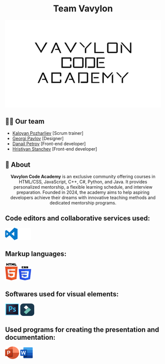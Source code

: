 <h1 align="center"><b>Team Vavylon </b> </h1>
<p align="center">
  <img src="media/big logo.png" width="700px" alt="Big Logo">
</p>

## 🙋‍♂️ Our team

- [Kaloyan Pozharliev](https://github.com/KBPozharliev23) [Scrum trainer]
- [Georgi Pavlov](https://github.com/GZPavlov) [Designer]
- [Danail Petrov](https://github.com/danailpetrov1) [Front-end developer]
- [Hristiyan Stanchev](https://github.com/hrisipisi78) [Front-end developer]

 ## 📃 About
<p align="center">
<b>Vavylon Code Academy</b> is an exclusive community offering courses in HTML/CSS, JavaScript, C++, C#, Python, and Java. It provides personalized mentorship, a flexible learning schedule, and interview preparation. Founded in 2024, the academy aims to help aspiring developers achieve their dreams with innovative teaching methods and dedicated mentorship programs.
</p>

## Code editors and collaborative services used:

<img src="media_readme/visual_studio_code_logo.png" alt="vscode logo" width="40" height="40"/> 
<img src="media_readme/github_logo.png" alt="git logo" width="40" height="40"/> 

## Markup languages:

<img src="media_readme/html5_logo.png" alt="html5 logo" width="40" height="55"/> 
<img src="media_readme/css3_logo.png" alt="css3 logo" width="40" height="45"/> 

## Softwares used for visual elements:

<img src="media_readme/photoshop_logo.png" alt="photoshop logo" width="45" height="40"/> 
<img src="media_readme/filmora_logo.png" alt="filmora logo" width="45" height="40"/> 

## Used programs for creating the presentation and documentation:

<img src="media_readme/microsoft_powerpoint_logo.png" alt="microsoft_powerpoint logo" width="45" height="40"/> 
<img src="media_readme/microsoft_word_logo.png" alt="microsoft_word logo" width="40" height="40"/> 
